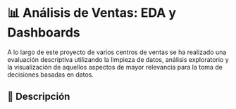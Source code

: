 # 📊 Análisis de Ventas: EDA y Dashboards

A lo largo de este proyecto de varios centros de ventas se ha realizado una evaluación descriptiva utilizando la limpieza de datos, análisis exploratorio y la visualización de aquellos aspectos de mayor relevancia para la toma de decisiones basadas en datos.
## 📖 Descripción


